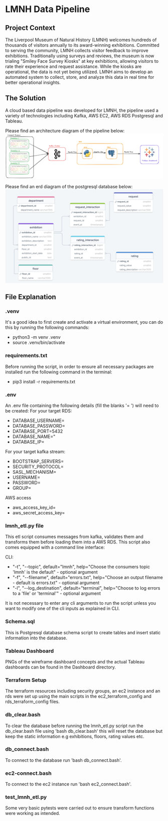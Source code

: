 # LMNH Data Pipeline

## Project Context

The Liverpool Museum of Natural History (LMNH) welcomes hundreds of thousands of visitors annually to its award-winning exhibitions. Committed to serving the community, LMNH collects visitor feedback to improve exhibitions. Traditionally using surveys and reviews, the museum is now trialing "Smiley Face Survey Kiosks" at key exhibitions, allowing visitors to rate their experience and request assistance. While the kiosks are operational, the data is not yet being utilized. LMNH aims to develop an automated system to collect, store, and analyze this data in real time for better operational insights.

## The Solution 

A cloud based data pipeline was developed for LMNH, the pipeline used a variety of technologies including Kafka, AWS EC2, AWS RDS Postgresql and Tableau.

Please find an architecture diagram of the pipeline below:
![Architecture Diagram](architecture-diagram.png)

Please find an erd diagram of the postgresql database below:
![ERD Diagram](erd-diagram.png)

## File Explanation 

### .venv
It's a good idea to first create and activate a virtual environment, you can do this by running the following commands:
- python3 -m venv .venv
- source .venv/bin/activate

### requirements.txt
Before running the script, in order to ensure all necessary packages are installed run the following command in the terminal:
- pip3 install -r requirements.txt

### .env
An .env file containing the following details (fill the blanks '=      ') will need to be created:
For your target RDS:
- DATABASE_USERNAME=
- DATABASE_PASSWORD=
- DATABASE_PORT=5432
- DATABASE_NAME="
- DATABASE_IP=

For your target kafka stream:
- BOOTSTRAP_SERVERS=
- SECURITY_PROTOCOL=
- SASL_MECHANISM=
- USERNAME=
- PASSWORD=
- GROUP=

AWS access
- aws_access_key_id=
- aws_secret_access_key=

### lmnh_etl.py file
This etl script consumes messages from kafka, validates them and transforms them before loading them into a AWS RDS. This script also comes equipped with a command line interface:

CLI:
- "-t", "--topic", default="lmnh", help="Choose the consumers topic 'lmnh' is the default" - optional argument
- "-f", "--filename", default="errors.txt", help="Choose an output filename - default is errors.txt" - optional argument
- "-l", "--log_destination", default="terminal", help="Choose to log errors to a 'file' or 'terminal'" - optional argument

It is not necessary to enter any cli arguments to run the script unless you want to modify one of the cli inputs as explained in CLI.

### Schema.sql
This is Postgresql database schema script to create tables and insert static information into the database.

### Tableau Dashboard
PNGs of the wireframe dashboard concepts and the actual Tableau dashboards can be found in the Dashboard directory.

### Terraform Setup
The terraform resources including security groups, an ec2 instance and an rds were set up using the main scripts in the ec2_terraform_config and rds_terraform_config files.

### db_clear.bash
To clear the database before running the lmnh_etl.py script run the db_clear.bash file using 'bash db_clear.bash' this will reset the database but keep the static information e.g exhibitions, floors, rating values etc.

### db_connect.bash
To connect to the database run 'bash db_connect.bash'.

### ec2-connect.bash
To connect to the ec2 instance run 'bash ec2_connect.bash'.

### test_lmnh_etl.py
Some very basic pytests were carried out to ensure transform functions were working as intended.

